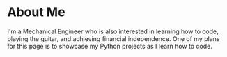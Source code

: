 # About Me
I'm a Mechanical Engineer who is also interested in learning how to code, playing the guitar, and achieving financial independence.
One of my plans for this page is to showcase my Python projects as I learn how to code.
